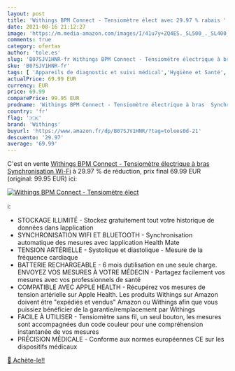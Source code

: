 ```yaml
---
layout: post
title: 'Withings BPM Connect - Tensiomètre élect avec 29.97 % rabais '
date: 2021-08-16 21:12:27
image: 'https://m.media-amazon.com/images/I/41u7y+ZQ4ES._SL500_._SL400_.jpg'
comments: true
category: ofertas
author: 'tole.es'
slug: 'B07SJV1HNR-fr Withings BPM Connect - Tensiomètre électrique à bras...'
sku: 'B07SJV1HNR-fr'
tags: [ 'Appareils de diagnostic et suivi médical','Hygiène et Santé','Matériel et fournitures médicales','Tensiomètres','withings', ]
actualPrice: 69.99 EUR
currency: EUR
price: 69.99
comparePrice: 99.95 EUR
prodname: 'Withings BPM Connect - Tensiomètre électrique à bras  Synchronisation Wi-Fi'
country: 'fr'
flag: '🇫🇷'
brand: 'Withings'
buyurl: 'https://www.amazon.fr/dp/B07SJV1HNR/?tag=tolees0d-21'
descuento: '29.97'
average: '69.99'
---
```


C'est en vente [Withings BPM Connect - Tensiomètre électrique à bras  Synchronisation Wi-Fi](https://www.amazon.fr/dp/B07SJV1HNR/?tag=tolees0d-21)  à  29.97 % de réduction, prix final  69.99 EUR (original: 99.95 EUR) ici:

[![Withings BPM Connect - Tensiomètre élect](https://m.media-amazon.com/images/I/41u7y+ZQ4ES._SL500_._SL400_.jpg)](https://www.amazon.fr/dp/B07SJV1HNR/?tag=tolees0d-21)

ℹ️:

- STOCKAGE ILLIMITÉ - Stockez gratuitement tout votre historique de données dans lapplication
- SYNCHRONISATION WIFI ET BLUETOOTH - Synchronisation automatique des mesures avec lapplication Health Mate
- TENSION ARTÉRIELLE - Systolique et diastolique - Mesure de la fréquence cardiaque
- BATTERIE RECHARGEABLE - 6 mois dutilisation en une seule charge. ENVOYEZ VOS MESURES À VOTRE MÉDECIN - Partagez facilement vos mesures avec vos professionnels de santé
- COMPATIBLE AVEC APPLE HEALTH - Récupérez vos mesures de tension artérielle sur Apple Health. Les produits Withings sur Amazon doivent être "expédiés et vendus" Amazon ou Withings afin que vous puissiez bénéficier de la garantie/remplacement par Withings
- FACILE À UTILISER - Tensiomètre sans fil, un seul bouton, les mesures sont accompagnées dun code couleur pour une compréhension instantanée de vos mesures
- PRÉCISION MÉDICALE - Conforme aux normes européennes CE sur les dispositifs médicaux

[🛒 Achète-le!!](https://www.amazon.fr/dp/B07SJV1HNR/?tag=tolees0d-21)
